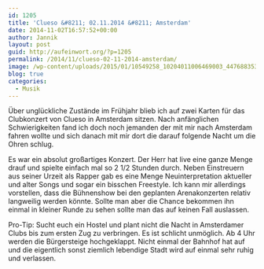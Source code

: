 ```yaml
---
id: 1205
title: 'Clueso &#8211; 02.11.2014 &#8211; Amsterdam'
date: 2014-11-02T16:57:52+00:00
author: Jannik
layout: post
guid: http://aufeinwort.org/?p=1205
permalink: /2014/11/clueso-02-11-2014-amsterdam/
image: /wp-content/uploads/2015/01/10549258_10204011006469003_4476883537737129672_o-825x510.jpg
blog: true
categories:
  - Musik
---
```

Über unglückliche Zustände im Frühjahr blieb ich auf zwei Karten für das Clubkonzert von Clueso in Amsterdam sitzen. Nach anfänglichen Schwierigkeiten fand ich doch noch jemanden der mit mir nach Amsterdam fahren wollte und sich danach mit mir dort die darauf folgende Nacht um die Ohren schlug.

Es war ein absolut großartiges Konzert. Der Herr hat live eine ganze Menge drauf und spielte einfach mal so 2 1/2 Stunden durch. Neben Einstreuern aus seiner Urzeit als Rapper gab es eine Menge Neuinterpretation aktueller und alter Songs und sogar ein bisschen Freestyle. Ich kann mir allerdings vorstellen, dass die Bühnenshow bei den geplanten Arenakonzerten relativ langweilig werden könnte. Sollte man aber die Chance bekommen ihn einmal in kleiner Runde zu sehen sollte man das auf keinen Fall auslassen.

Pro-Tip: Sucht euch ein Hostel und plant nicht die Nacht in Amsterdamer Clubs bis zum ersten Zug zu verbringen. Es ist schlicht unmöglich. Ab 4 Uhr werden die Bürgersteige hochgeklappt. Nicht einmal der Bahnhof hat auf und die eigentlich sonst ziemlich lebendige Stadt wird auf einmal sehr ruhig und verlassen.